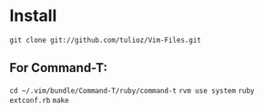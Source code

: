 Install
=======
`git clone git://github.com/tulioz/Vim-Files.git`

For Command-T:
--------------
`cd ~/.vim/bundle/Command-T/ruby/command-t`
`rvm use system`
`ruby extconf.rb`
`make`

